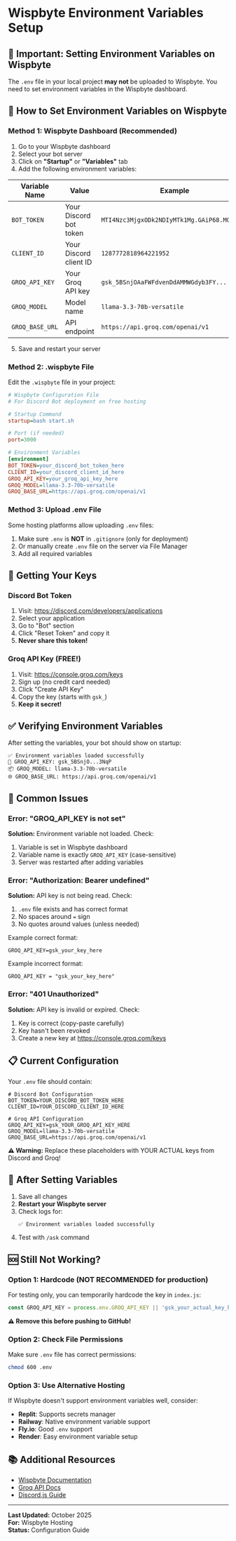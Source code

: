 # Wispbyte Environment Variables Setup

## 🚨 Important: Setting Environment Variables on Wispbyte

The `.env` file in your local project **may not** be uploaded to Wispbyte. You need to set environment variables in the Wispbyte dashboard.

## 📝 How to Set Environment Variables on Wispbyte

### Method 1: Wispbyte Dashboard (Recommended)

1. Go to your Wispbyte dashboard
2. Select your bot server
3. Click on **"Startup"** or **"Variables"** tab
4. Add the following environment variables:

| Variable Name | Value | Example |
|---------------|-------|---------|
| `BOT_TOKEN` | Your Discord bot token | `MTI4Nzc3MjgxODk2NDIyMTk1Mg.GAiP68.MG4I...` |
| `CLIENT_ID` | Your Discord client ID | `1287772818964221952` |
| `GROQ_API_KEY` | Your Groq API key | `gsk_5BSnjOAaFWFdvenDdAMMWGdyb3FY...` |
| `GROQ_MODEL` | Model name | `llama-3.3-70b-versatile` |
| `GROQ_BASE_URL` | API endpoint | `https://api.groq.com/openai/v1` |

5. Save and restart your server

### Method 2: .wispbyte File

Edit the `.wispbyte` file in your project:

```ini
# Wispbyte Configuration File
# For Discord Bot deployment on free hosting

# Startup Command
startup=bash start.sh

# Port (if needed)
port=3000

# Environment Variables
[environment]
BOT_TOKEN=your_discord_bot_token_here
CLIENT_ID=your_discord_client_id_here
GROQ_API_KEY=your_groq_api_key_here
GROQ_MODEL=llama-3.3-70b-versatile
GROQ_BASE_URL=https://api.groq.com/openai/v1
```

### Method 3: Upload .env File

Some hosting platforms allow uploading `.env` files:

1. Make sure `.env` is **NOT** in `.gitignore` (only for deployment)
2. Or manually create `.env` file on the server via File Manager
3. Add all required variables

## 🔑 Getting Your Keys

### Discord Bot Token
1. Visit: https://discord.com/developers/applications
2. Select your application
3. Go to "Bot" section
4. Click "Reset Token" and copy it
5. **Never share this token!**

### Groq API Key (FREE!)
1. Visit: https://console.groq.com/keys
2. Sign up (no credit card needed)
3. Click "Create API Key"
4. Copy the key (starts with `gsk_`)
5. **Keep it secret!**

## ✅ Verifying Environment Variables

After setting the variables, your bot should show on startup:

```
✅ Environment variables loaded successfully
🔑 GROQ_API_KEY: gsk_5BSnjO...3NqP
📦 GROQ_MODEL: llama-3.3-70b-versatile
🌐 GROQ_BASE_URL: https://api.groq.com/openai/v1
```

## 🚨 Common Issues

### Error: "GROQ_API_KEY is not set"
**Solution:** Environment variable not loaded. Check:
1. Variable is set in Wispbyte dashboard
2. Variable name is exactly `GROQ_API_KEY` (case-sensitive)
3. Server was restarted after adding variables

### Error: "Authorization: Bearer undefined"
**Solution:** API key is not being read. Check:
1. `.env` file exists and has correct format
2. No spaces around `=` sign
3. No quotes around values (unless needed)

Example correct format:
```env
GROQ_API_KEY=gsk_your_key_here
```

Example incorrect format:
```env
GROQ_API_KEY = "gsk_your_key_here"
```

### Error: "401 Unauthorized"
**Solution:** API key is invalid or expired. Check:
1. Key is correct (copy-paste carefully)
2. Key hasn't been revoked
3. Create a new key at https://console.groq.com/keys

## 📋 Current Configuration

Your `.env` file should contain:

```env
# Discord Bot Configuration
BOT_TOKEN=YOUR_DISCORD_BOT_TOKEN_HERE
CLIENT_ID=YOUR_DISCORD_CLIENT_ID_HERE

# Groq API Configuration
GROQ_API_KEY=gsk_YOUR_GROQ_API_KEY_HERE
GROQ_MODEL=llama-3.3-70b-versatile
GROQ_BASE_URL=https://api.groq.com/openai/v1
```

**⚠️ Warning:** Replace these placeholders with YOUR ACTUAL keys from Discord and Groq!

## 🔄 After Setting Variables

1. Save all changes
2. **Restart your Wispbyte server**
3. Check logs for:
   ```
   ✅ Environment variables loaded successfully
   ```
4. Test with `/ask` command

## 🆘 Still Not Working?

### Option 1: Hardcode (NOT RECOMMENDED for production)

For testing only, you can temporarily hardcode the key in `index.js`:

```javascript
const GROQ_API_KEY = process.env.GROQ_API_KEY || 'gsk_your_actual_key_here';
```

**⚠️ Remove this before pushing to GitHub!**

### Option 2: Check File Permissions

Make sure `.env` file has correct permissions:
```bash
chmod 600 .env
```

### Option 3: Use Alternative Hosting

If Wispbyte doesn't support environment variables well, consider:
- **Replit**: Supports secrets manager
- **Railway**: Native environment variable support
- **Fly.io**: Good `.env` support
- **Render**: Easy environment variable setup

## 📚 Additional Resources

- [Wispbyte Documentation](https://wispbyte.com/docs)
- [Groq API Docs](https://console.groq.com/docs)
- [Discord.js Guide](https://discordjs.guide/)

---

**Last Updated:** October 2025  
**For:** Wispbyte Hosting  
**Status:** Configuration Guide
